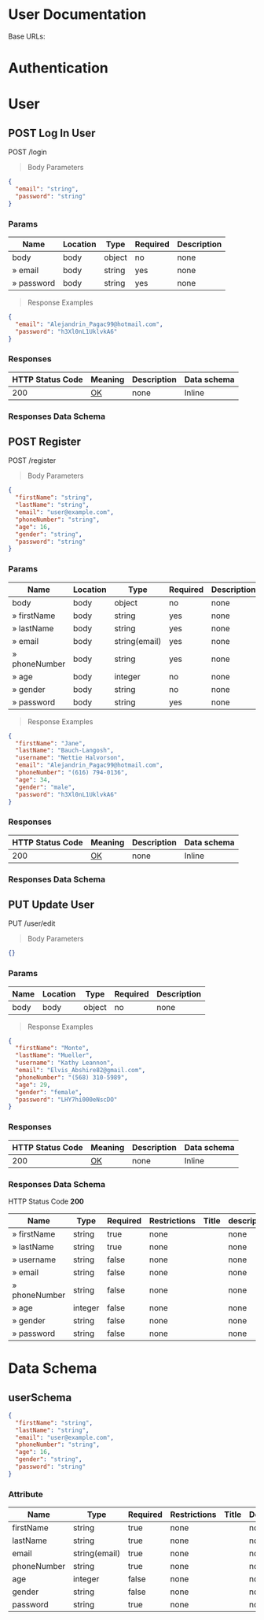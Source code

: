 # User Documentation

Base URLs:

# Authentication

# User

## POST Log In User

POST /login

> Body Parameters

```json
{
  "email": "string",
  "password": "string"
}
```

### Params

|Name|Location|Type|Required|Description|
|---|---|---|---|---|
|body|body|object| no |none|
|» email|body|string| yes |none|
|» password|body|string| yes |none|

> Response Examples

```json
{
  "email": "Alejandrin_Pagac99@hotmail.com",
  "password": "h3Xl0nL1UklvkA6"
}
```

### Responses

|HTTP Status Code |Meaning|Description|Data schema|
|---|---|---|---|
|200|[OK](https://tools.ietf.org/html/rfc7231#section-6.3.1)|none|Inline|

### Responses Data Schema

## POST Register

POST /register

> Body Parameters

```json
{
  "firstName": "string",
  "lastName": "string",
  "email": "user@example.com",
  "phoneNumber": "string",
  "age": 16,
  "gender": "string",
  "password": "string"
}
```

### Params

|Name|Location|Type|Required|Description|
|---|---|---|---|---|
|body|body|object| no |none|
|» firstName|body|string| yes |none|
|» lastName|body|string| yes |none|
|» email|body|string(email)| yes |none|
|» phoneNumber|body|string| yes |none|
|» age|body|integer| no |none|
|» gender|body|string| no |none|
|» password|body|string| yes |none|

> Response Examples

```json
{
  "firstName": "Jane",
  "lastName": "Bauch-Langosh",
  "username": "Nettie Halvorson",
  "email": "Alejandrin_Pagac99@hotmail.com",
  "phoneNumber": "(616) 794-0136",
  "age": 34,
  "gender": "male",
  "password": "h3Xl0nL1UklvkA6"
}
```

### Responses

|HTTP Status Code |Meaning|Description|Data schema|
|---|---|---|---|
|200|[OK](https://tools.ietf.org/html/rfc7231#section-6.3.1)|none|Inline|

### Responses Data Schema

## PUT Update User

PUT /user/edit

> Body Parameters

```json
{}
```

### Params

|Name|Location|Type|Required|Description|
|---|---|---|---|---|
|body|body|object| no |none|

> Response Examples

```json
{
  "firstName": "Monte",
  "lastName": "Mueller",
  "username": "Kathy Leannon",
  "email": "Elvis_Abshire82@gmail.com",
  "phoneNumber": "(568) 310-5989",
  "age": 29,
  "gender": "female",
  "password": "LHY7hi000eNscDO"
}
```

### Responses

|HTTP Status Code |Meaning|Description|Data schema|
|---|---|---|---|
|200|[OK](https://tools.ietf.org/html/rfc7231#section-6.3.1)|none|Inline|

### Responses Data Schema

HTTP Status Code **200**

|Name|Type|Required|Restrictions|Title|description|
|---|---|---|---|---|---|
|» firstName|string|true|none||none|
|» lastName|string|true|none||none|
|» username|string|false|none||none|
|» email|string|false|none||none|
|» phoneNumber|string|false|none||none|
|» age|integer|false|none||none|
|» gender|string|false|none||none|
|» password|string|false|none||none|

# Data Schema

<h2 id="tocS_userSchema">userSchema</h2>

<a id="schemauserschema"></a>
<a id="schema_userSchema"></a>
<a id="tocSuserschema"></a>
<a id="tocsuserschema"></a>

```json
{
  "firstName": "string",
  "lastName": "string",
  "email": "user@example.com",
  "phoneNumber": "string",
  "age": 16,
  "gender": "string",
  "password": "string"
}

```

### Attribute

|Name|Type|Required|Restrictions|Title|Description|
|---|---|---|---|---|---|
|firstName|string|true|none||none|
|lastName|string|true|none||none|
|email|string(email)|true|none||none|
|phoneNumber|string|true|none||none|
|age|integer|false|none||none|
|gender|string|false|none||none|
|password|string|true|none||none|

